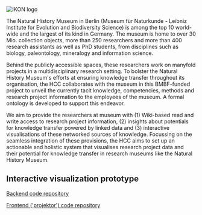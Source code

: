 
![IKON logo](https://www.mi.fu-berlin.de/en/inf/groups/hcc/research/projects/ikon/IKON-Logo.png?width=500)

The Natural History Museum in Berlin (Museum für Naturkunde - Leibniz Institute for Evolution and Biodiversity Science) is  among the top 10 world-wide and the largest of its kind in Germany. The museum is home to over 30 Mio. collection objects, more than 250 researchers and more than 400 research assistants as well as PhD students, from disciplines such as biology, paleontology, mineralogy and information science.

Behind the publicly accessible spaces, these researchers work on manyfold projects in a multidisciplinary research setting. To bolster the Natural History Museum's efforts at ensuring knowledge transfer throughout its organisation, the HCC collaborates with the museum in this BMBF-funded project to unveil the currently tacit knowledge, competencies, methods and research project information to the employees of the museum. A formal ontology is developed to support this endeavor.

We aim to provide the researchers at museum with (1) Wiki-based read and write access to research project information, (2) insights about potentials for knowledge transfer powered by linked data and (3) interactive visualisations of these networked sources of knowledge. Focussing on the seamless integration of these provisions, the HCC aims to set up an actionable and holistic system that visualises research project data and their potential for knowledge transfer in research museums like the Natural History Museum.

## Interactive visualization prototype

[Backend code repository](https://github.com/FUB-HCC/IKON-backend)

[Frontend ('projektor') code repository](https://github.com/FUB-HCC/IKON-projektor)
